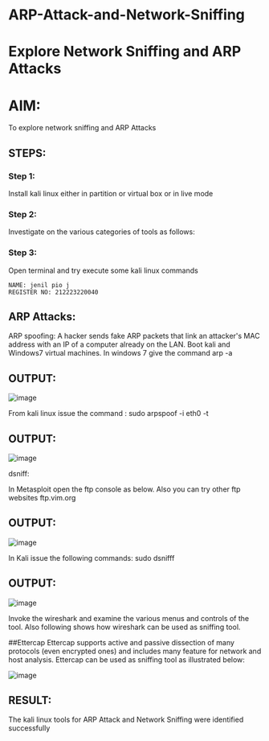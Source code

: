 # ARP-Attack-and-Network-Sniffing
# Explore Network Sniffing and ARP Attacks

# AIM:

To explore network sniffing and ARP Attacks

## STEPS:

### Step 1:

Install kali linux either in partition or virtual box or in live mode

### Step 2:

Investigate on the various categories of tools as follows:


### Step 3:
Open terminal and try execute some kali linux commands

```
NAME: jenil pio j
REGISTER NO: 212223220040
```

## ARP Attacks:  
ARP spoofing: A hacker sends fake ARP packets that link an attacker's MAC address with an IP of a computer already on the LAN. 
Boot kali and Windows7 virtual machines.
In windows 7 give the command arp -a

## OUTPUT:
![image](https://github.com/user-attachments/assets/0bab39ae-94ee-4281-8fa1-9fc1111ede92)



From kali linux issue the command :
sudo arpspoof -i eth0 -t <target system> <gateway>

## OUTPUT:
![image](https://github.com/user-attachments/assets/e29aa8ef-2396-4987-ad2b-f2ff7f7b8c23)




 dsniff:


In Metasploit open the ftp console as below. Also you can try other ftp websites ftp.vim.org

## OUTPUT:

![image](https://github.com/user-attachments/assets/11a5b427-d408-42f9-b14b-16cf701b8b12)



In Kali issue the following commands:
sudo dsnifff

## OUTPUT:

![image](https://github.com/user-attachments/assets/69f14fd1-bdae-4f0f-98bc-6e9e2ef80fb1)

Invoke the wireshark and examine the various menus and controls of the tool. Also following shows how wireshark can be used as sniffing tool. 


##Ettercap Ettercap supports active and passive dissection of many protocols (even encrypted ones) and includes many feature for network and host analysis. Ettercap can be used as sniffing tool as illustrated below:

![image](https://github.com/user-attachments/assets/2f23a140-20d0-4a9c-972c-f20e7a070105)

## RESULT:
The kali linux tools for ARP Attack and Network Sniffing were identified successfully







